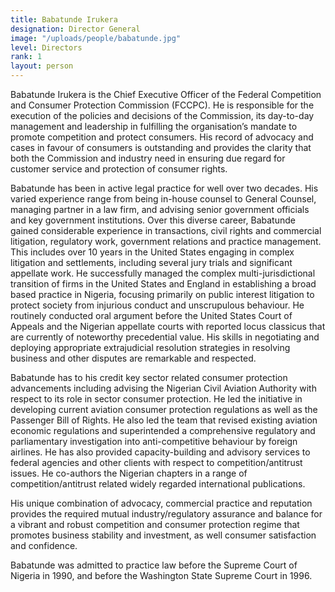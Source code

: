 ```yaml
---
title: Babatunde Irukera
designation: Director General
image: "/uploads/people/babatunde.jpg"
level: Directors
rank: 1
layout: person
---
```


Babatunde Irukera is the Chief Executive Officer of the Federal Competition and Consumer Protection Commission (FCCPC). He is responsible for the execution of the policies and decisions of the Commission, its day-to-day management and leadership in fulfilling the organisation’s mandate to promote competition and protect consumers.  His record of advocacy and cases in favour of consumers is outstanding and provides the clarity that both the Commission and industry need in ensuring due regard for customer service and protection of consumer rights.

Babatunde has been in active legal practice for well over two decades.  His varied experience range from being in-house counsel to General Counsel, managing partner in a law firm, and advising senior government officials and key government institutions. Over this diverse career, Babatunde gained considerable experience in transactions, civil rights and commercial litigation, regulatory work, government relations and practice management.  This includes over 10 years in the United States engaging in complex litigation and settlements, including several jury trials and significant appellate work. He successfully managed the complex multi-jurisdictional transition of firms in the United States and England in establishing a broad based practice in Nigeria, focusing primarily on public interest litigation to protect society from injurious conduct and unscrupulous behaviour.  He routinely conducted oral argument before the United States Court of Appeals and the Nigerian appellate courts with reported locus classicus that are currently of noteworthy precedential value. His skills in negotiating and deploying appropriate extrajudicial resolution strategies in resolving business and other disputes are remarkable and respected.
 
Babatunde has to his credit key sector related consumer protection advancements including advising the Nigerian Civil Aviation Authority with respect to its role in sector consumer protection.  He led the initiative in developing current aviation consumer protection regulations as well as the Passenger Bill of Rights.  He also led the team that revised existing aviation economic regulations and superintended a comprehensive regulatory and parliamentary investigation into anti-competitive behaviour by foreign airlines.   He has also provided capacity-building and advisory services to federal agencies and other clients with respect to competition/antitrust issues. He co-authors the Nigerian chapters in a range of competition/antitrust related widely regarded international publications.

His unique combination of advocacy, commercial practice and reputation provides the required mutual industry/regulatory assurance and balance for a vibrant and robust competition and consumer protection regime that promotes business stability and investment, as well consumer satisfaction and confidence.
  
Babatunde was admitted to practice law before the Supreme Court of Nigeria in 1990, and before the Washington State Supreme Court in 1996.
